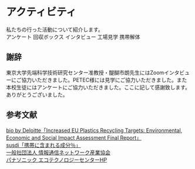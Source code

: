 [//SCML_TITLE]: # (アクティビティ)

# アクティビティ

<NoIndent>
私たちの行った活動について紹介します。
</NoIndent>

<div class="image_links">
    <ActivityThumbnail id="questionnaire">アンケート</ActivityThumbnail>
    <ActivityThumbnail id="recycle-box">回収ボックス</ActivityThumbnail>
    <ActivityThumbnail id="interview">インタビュー</ActivityThumbnail>
    <ActivityThumbnail id="petec">工場見学</ActivityThumbnail>
    <ActivityThumbnail id="disassembly">携帯解体</ActivityThumbnail>
</div>

## 謝辞

東京大学先端科学技術研究センター准教授・醍醐市朗先生にはZoomインタビューにご協力いただきました。PETEC様には見学にご協力いただきました。また本校生徒にはアンケートにご協力いただきました。ここに記して感謝致します。ありがとうございました。

## 参考文献

<NoIndent>
<a href="https://743c8380-22c6-4457-9895-11872f2a708a.filesusr.com/ugd/0af79c_8e5a3e6ece1d4b6a9db69465a1007eb0.pdf">bio by Deloitte「Increased EU Plastics Recycling Targets: Environmental, Economic and Social Impact Assessment Final Report」</a><br>
<a href="http://susdi.org/wp/data/post-38/">susdi「携帯に含まれる成分％」</a><br>
<a href="https://www.ciaj.or.jp/news/press_releases/pressreleases_past_issue/pressrelease2020/6058.html">一般社団法人 情報通信ネットワーク産業協会</a><br>
<a href="https://panasonic.co.jp/eco/petec/">パナソニック エコテクノロジーセンターHP</a>
</NoIndent>